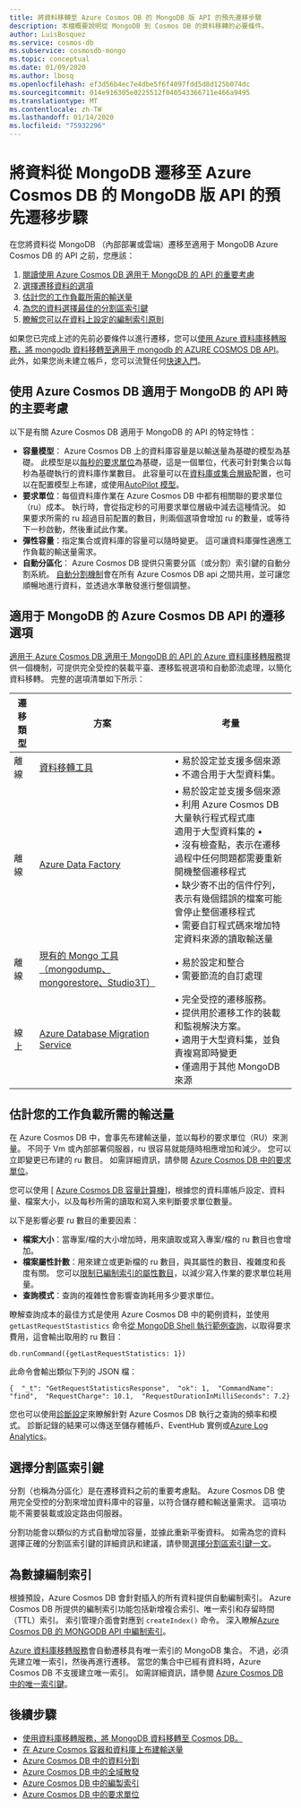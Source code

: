 ```yaml
---
title: 將資料移轉至 Azure Cosmos DB 的 MongoDB 版 API 的預先遷移步驟
description: 本檔概要說明從 MongoDB 到 Cosmos DB 的資料移轉的必要條件。
author: LuisBosquez
ms.service: cosmos-db
ms.subservice: cosmosdb-mongo
ms.topic: conceptual
ms.date: 01/09/2020
ms.author: lbosq
ms.openlocfilehash: ef3d56b4ec7e4dbe5f6f4097fdd5d8d125b074dc
ms.sourcegitcommit: 014e916305e0225512f040543366711e466a9495
ms.translationtype: MT
ms.contentlocale: zh-TW
ms.lasthandoff: 01/14/2020
ms.locfileid: "75932296"
---
```

# <a name="pre-migration-steps-for-data-migrations-from-mongodb-to-azure-cosmos-dbs-api-for-mongodb"></a>將資料從 MongoDB 遷移至 Azure Cosmos DB 的 MongoDB 版 API 的預先遷移步驟

在您將資料從 MongoDB （內部部署或雲端）遷移至適用于 MongoDB Azure Cosmos DB 的 API 之前，您應該：

1. [閱讀使用 Azure Cosmos DB 適用于 MongoDB 的 API 的重要考慮](#considerations)
2. [選擇遷移資料的選項](#options)
3. [估計您的工作負載所需的輸送量](#estimate-throughput)
4. [為您的資料選擇最佳的分割區索引鍵](#partitioning)
5. [瞭解您可以在資料上設定的編制索引原則](#indexing)

如果您已完成上述的先前必要條件以進行遷移，您可以[使用 Azure 資料庫移轉服務，將 mongodb 資料移轉至適用于 mongodb 的 AZURE COSMOS DB API](../dms/tutorial-mongodb-cosmos-db.md)。 此外，如果您尚未建立帳戶，您可以流覽任何[快速入門](create-mongodb-dotnet.md)。

## <a id="considerations"></a>使用 Azure Cosmos DB 適用于 MongoDB 的 API 時的主要考慮

以下是有關 Azure Cosmos DB 適用于 MongoDB 的 API 的特定特性：
- **容量模型**： Azure Cosmos DB 上的資料庫容量是以輸送量為基礎的模型為基礎。 此模型是以[每秒的要求單位](request-units.md)為基礎，這是一個單位，代表可針對集合以每秒為基礎執行的資料庫作業數目。 此容量可以在[資料庫或集合層級](set-throughput.md)配置，也可以在配置模型上布建，或使用[AutoPilot 模型](provision-throughput-autopilot.md)。
- **要求單位**：每個資料庫作業在 Azure Cosmos DB 中都有相關聯的要求單位（ru）成本。 執行時，會從指定秒的可用要求單位層級中減去這種情況。 如果要求所需的 ru 超過目前配置的數目，則兩個選項會增加 ru 的數量，或等待下一秒啟動，然後重試此作業。
- **彈性容量**：指定集合或資料庫的容量可以隨時變更。 這可讓資料庫彈性適應工作負載的輸送量需求。
- **自動分區化**： Azure Cosmos DB 提供只需要分區（或分割）索引鍵的自動分割系統。 [自動分割機制](partition-data.md)會在所有 Azure Cosmos DB api 之間共用，並可讓您順暢地進行資料，並透過水準散發進行整個調整。

## <a id="options"></a>適用于 MongoDB 的 Azure Cosmos DB API 的遷移選項

[適用于 Azure Cosmos DB 適用于 MongoDB 的 API 的 Azure 資料庫移轉服務](../dms/tutorial-mongodb-cosmos-db.md)提供一個機制，可提供完全受控的裝載平臺、遷移監視選項和自動節流處理，以簡化資料移轉。 完整的選項清單如下所示：

|**遷移類型**|**方案**|**考量**|
|---------|---------|---------|
|離線|[資料移轉工具](https://docs.microsoft.com/azure/cosmos-db/import-data)|&bull; 易於設定並支援多個來源 <br/>&bull; 不適合用于大型資料集。|
|離線|[Azure Data Factory](https://docs.microsoft.com/azure/data-factory/connector-azure-cosmos-db)|&bull; 易於設定並支援多個來源 <br/>&bull; 利用 Azure Cosmos DB 大量執行程式程式庫 <br/>適用于大型資料集的 &bull; <br/>&bull; 沒有檢查點，表示在遷移過程中任何問題都需要重新開機整個遷移程式<br/>&bull; 缺少寄不出的信件佇列，表示有幾個錯誤的檔案可能會停止整個遷移程式 <br/>&bull; 需要自訂程式碼來增加特定資料來源的讀取輸送量|
|離線|[現有的 Mongo 工具（mongodump、mongorestore、Studio3T）](https://azure.microsoft.com/resources/videos/using-mongodb-tools-with-azure-cosmos-db/)|&bull; 易於設定和整合 <br/>&bull; 需要節流的自訂處理|
|線上|[Azure Database Migration Service](../dms/tutorial-mongodb-cosmos-db-online.md)|&bull; 完全受控的遷移服務。<br/>&bull; 提供用於遷移工作的裝載和監視解決方案。 <br/>&bull; 適用于大型資料集，並負責複寫即時變更 <br/>&bull; 僅適用于其他 MongoDB 來源|


## <a id="estimate-throughput"></a>估計您的工作負載所需的輸送量

在 Azure Cosmos DB 中，會事先布建輸送量，並以每秒的要求單位（RU）來測量。 不同于 Vm 或內部部署伺服器，ru 很容易就能隨時相應增加和減少。 您可以立即變更已布建的 ru 數目。 如需詳細資訊，請參閱 [Azure Cosmos DB 中的要求單位](request-units.md)。

您可以使用 [ [Azure Cosmos DB 容量計算機](https://cosmos.azure.com/capacitycalculator/)]，根據您的資料庫帳戶設定、資料量、檔案大小，以及每秒所需的讀取和寫入來判斷要求單位數量。

以下是影響必要 ru 數目的重要因素：
- **檔案大小**：當專案/檔的大小增加時，用來讀取或寫入專案/檔的 ru 數目也會增加。
- **檔案屬性計數**：用來建立或更新檔的 ru 數目，與其屬性的數目、複雜度和長度有關。 您可以[限制已編制索引的屬性數目](mongodb-indexing.md)，以減少寫入作業的要求單位耗用量。
- **查詢模式**：查詢的複雜性會影響查詢耗用多少要求單位。 

瞭解查詢成本的最佳方式是使用 Azure Cosmos DB 中的範例資料，並使用 `getLastRequestStastistics` 命令[從 MongoDB Shell 執行範例查詢](connect-mongodb-account.md)，以取得要求費用，這會輸出取用的 ru 數目：

`db.runCommand({getLastRequestStatistics: 1})`

此命令會輸出類似下列的 JSON 檔：

```{  "_t": "GetRequestStatisticsResponse",  "ok": 1,  "CommandName": "find",  "RequestCharge": 10.1,  "RequestDurationInMilliSeconds": 7.2}```

您也可以使用[診斷設定](cosmosdb-monitor-resource-logs.md)來瞭解針對 Azure Cosmos DB 執行之查詢的頻率和模式。 診斷記錄的結果可以傳送至儲存體帳戶、EventHub 實例或[Azure Log Analytics](https://docs.microsoft.com/azure/azure-monitor/log-query/get-started-portal)。  

## <a id="partitioning"></a>選擇分割區索引鍵
分割（也稱為分區化）是在遷移資料之前的重要考慮點。 Azure Cosmos DB 使用完全受控的分割來增加資料庫中的容量，以符合儲存體和輸送量需求。 這項功能不需要裝載或設定路由伺服器。   

分割功能會以類似的方式自動增加容量，並據此重新平衡資料。 如需為您的資料選擇正確的分割區索引鍵的詳細資訊和建議，請參閱[選擇分割區索引鍵一文](https://docs.microsoft.com/azure/cosmos-db/partitioning-overview#choose-partitionkey)。 

## <a id="indexing"></a>為數據編制索引
根據預設，Azure Cosmos DB 會針對插入的所有資料提供自動編制索引。 Azure Cosmos DB 所提供的編制索引功能包括新增複合索引、唯一索引和存留時間（TTL）索引。 索引管理介面會對應到 `createIndex()` 命令。 深入瞭解[Azure Cosmos DB 的 MONGODB API 中編制索引](mongodb-indexing.md)。

[Azure 資料庫移轉服務](../dms/tutorial-mongodb-cosmos-db.md)會自動遷移具有唯一索引的 MongoDB 集合。 不過，必須先建立唯一索引，然後再進行遷移。 當您的集合中已經有資料時，Azure Cosmos DB 不支援建立唯一索引。 如需詳細資訊，請參閱 [Azure Cosmos DB 中的唯一索引鍵](unique-keys.md)。

## <a name="next-steps"></a>後續步驟
* [使用資料庫移轉服務，將 MongoDB 資料移轉至 Cosmos DB。](../dms/tutorial-mongodb-cosmos-db.md) 
* [在 Azure Cosmos 容器和資料庫上布建輸送量](set-throughput.md)
* [Azure Cosmos DB 中的資料分割](partition-data.md)
* [Azure Cosmos DB 中的全域散發](distribute-data-globally.md)
* [Azure Cosmos DB 中的編製索引](index-overview.md)
* [Azure Cosmos DB 中的要求單位](request-units.md)
